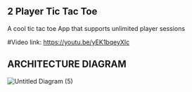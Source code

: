 ## 2 Player Tic Tac Toe

A cool tic tac toe App that supports unlimited player sessions

#Video link: https://youtu.be/yEK1bqeyXIc
   
## ARCHITECTURE DIAGRAM

![Untitled Diagram (5)](https://user-images.githubusercontent.com/54625060/114279184-f7851300-9a65-11eb-8133-f57f69d984c6.png)
